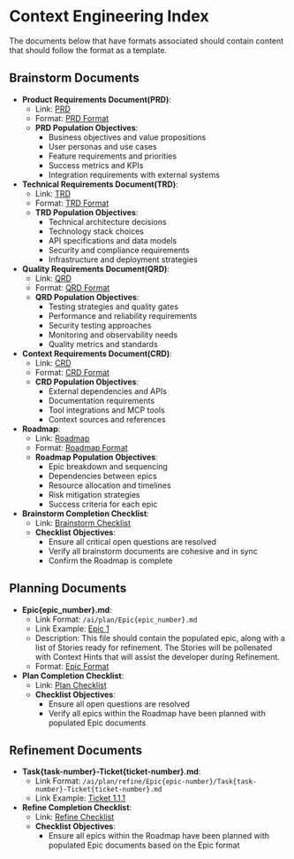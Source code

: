 # Context Engineering Index

The documents below that have formats associated should contain content that should follow the format as a template.

## Brainstorm Documents

- **Product Requirements Document(PRD)**:
    - Link: [PRD](/ai/brainstorm/PRD.md)
    - Format: [PRD Format](/ai/tools/formats/PRD.md)
    - **PRD Population Objectives**:
        - Business objectives and value propositions
        - User personas and use cases
        - Feature requirements and priorities
        - Success metrics and KPIs
        - Integration requirements with external systems
- **Technical Requirements Document(TRD)**:
    - Link: [TRD](/ai/brainstorm/TRD.md)
    - Format: [TRD Format](/ai/tools/formats/TRD.md)
    - **TRD Population Objectives**:
        - Technical architecture decisions
        - Technology stack choices
        - API specifications and data models
        - Security and compliance requirements
        - Infrastructure and deployment strategies
- **Quality Requirements Document(QRD)**:
    - Link: [QRD](/ai/brainstorm/QRD.md)
    - Format: [QRD Format](/ai/tools/formats/QRD.md)
    - **QRD Population Objectives**:
        - Testing strategies and quality gates
        - Performance and reliability requirements
        - Security testing approaches
        - Monitoring and observability needs
        - Quality metrics and standards
- **Context Requirements Document(CRD)**:
    - Link: [CRD](/ai/brainstorm/CRD.md)
    - Format: [CRD Format](/ai/tools/formats/CRD.md)
    - **CRD Population Objectives**:
        - External dependencies and APIs
        - Documentation requirements
        - Tool integrations and MCP tools
        - Context sources and references
- **Roadmap**:
    - Link: [Roadmap](/ai/brainstorm/Roadmap.md)
    - Format: [Roadmap Format](/ai/tools/formats/Roadmap.md)
    - **Roadmap Population Objectives**:
        - Epic breakdown and sequencing
        - Dependencies between epics
        - Resource allocation and timelines
        - Risk mitigation strategies
        - Success criteria for each epic
- **Brainstorm Completion Checklist**:
    - Link: [Brainstorm Checklist](/ai/brainstorm/Checklist.md)
    - **Checklist Objectives**:
        - Ensure all critical open questions are resolved
        - Verify all brainstorm documents are cohesive and in sync
        - Confirm the Roadmap is complete

## Planning Documents

- **Epic{epic_number}.md**:
    - Link Format: `/ai/plan/Epic{epic_number}.md`
    - Link Example: [Epic 1](/ai/plan/Epic1.md)
    - Description: This file should contain the populated epic, along with a list of Stories ready for refinement. The Stories will be pollenated with Context Hints that will assist the developer during Refinement.
    - Format: [Epic Format](/ai/tools/formats/Epic.md)
- **Plan Completion Checklist**:
    - Link: [Plan Checklist](/ai/plan/Checklist.md)
    - **Checklist Objectives**:
        - Ensure all open questions are resolved
        - Verify all epics within the Roadmap have been planned with populated Epic documents

## Refinement Documents

- **Task{task-number}-Ticket{ticket-number}.md**:
    - Link Format: `/ai/plan/refine/Epic{epic-number}/Task{task-number}-Ticket{ticket-number}.md`
    - Link Example: [Ticket 1.1.1](/ai/refine/Epic1/Task1-Ticket1.md)
- **Refine Completion Checklist**:
    - Link: [Refine Checklist](/ai/refine/Checklist.md)
    - **Checklist Objectives**:
        - Ensure all epics within the Roadmap have been planned with populated Epic documents based on the Epic format
